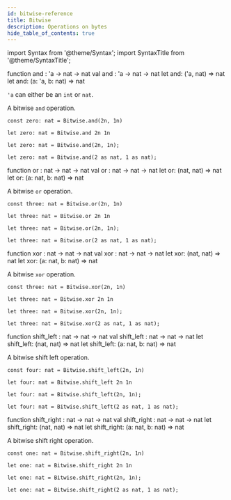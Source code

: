 ```yaml
---
id: bitwise-reference
title: Bitwise
description: Operations on bytes
hide_table_of_contents: true
---
```


import Syntax from '@theme/Syntax';
import SyntaxTitle from '@theme/SyntaxTitle';

<SyntaxTitle syntax="pascaligo">
function and : 'a -> nat -> nat
</SyntaxTitle>
<SyntaxTitle syntax="cameligo">
val and : 'a -> nat -> nat
</SyntaxTitle>
<SyntaxTitle syntax="reasonligo">
let and: ('a, nat) => nat
</SyntaxTitle>
<SyntaxTitle syntax="jsligo">
let and: (a: &apos;a, b: nat) => nat
</SyntaxTitle>

`'a` can either be an `int` or `nat`.

A bitwise `and` operation.

<Syntax syntax="pascaligo">

```pascaligo
const zero: nat = Bitwise.and(2n, 1n)
```

</Syntax>
<Syntax syntax="cameligo">

```cameligo
let zero: nat = Bitwise.and 2n 1n
```

</Syntax>
<Syntax syntax="reasonligo">

```reasonligo
let zero: nat = Bitwise.and(2n, 1n);
```

</Syntax>
<Syntax syntax="jsligo">

```jsligo
let zero: nat = Bitwise.and(2 as nat, 1 as nat);
```

</Syntax>


<SyntaxTitle syntax="pascaligo">
function or : nat -> nat -> nat
</SyntaxTitle>
<SyntaxTitle syntax="cameligo">
val or :  nat -> nat -> nat
</SyntaxTitle>
<SyntaxTitle syntax="reasonligo">
let or: (nat, nat) => nat
</SyntaxTitle>
<SyntaxTitle syntax="jsligo">
let or: (a: nat, b: nat) => nat
</SyntaxTitle>

A bitwise `or` operation.

<Syntax syntax="pascaligo">

```pascaligo
const three: nat = Bitwise.or(2n, 1n)
```

</Syntax>
<Syntax syntax="cameligo">

```cameligo
let three: nat = Bitwise.or 2n 1n
```

</Syntax>
<Syntax syntax="reasonligo">

```reasonligo
let three: nat = Bitwise.or(2n, 1n);
```

</Syntax>
<Syntax syntax="jsligo">

```jsligo
let three: nat = Bitwise.or(2 as nat, 1 as nat);
```

</Syntax>

<SyntaxTitle syntax="pascaligo">
function xor : nat -> nat -> nat
</SyntaxTitle>
<SyntaxTitle syntax="cameligo">
val xor :  nat -> nat -> nat
</SyntaxTitle>
<SyntaxTitle syntax="reasonligo">
let xor: (nat, nat) => nat
</SyntaxTitle>
<SyntaxTitle syntax="jsligo">
let xor: (a: nat, b: nat) => nat
</SyntaxTitle>

A bitwise `xor` operation.

<Syntax syntax="pascaligo">

```pascaligo
const three: nat = Bitwise.xor(2n, 1n)
```

</Syntax>
<Syntax syntax="cameligo">

```cameligo
let three: nat = Bitwise.xor 2n 1n
```

</Syntax>
<Syntax syntax="reasonligo">

```reasonligo
let three: nat = Bitwise.xor(2n, 1n);
```

</Syntax>
<Syntax syntax="jsligo">

```jsligo
let three: nat = Bitwise.xor(2 as nat, 1 as nat);
```

</Syntax>

<SyntaxTitle syntax="pascaligo">
function shift_left : nat -> nat -> nat
</SyntaxTitle>
<SyntaxTitle syntax="cameligo">
val shift_left :  nat -> nat -> nat
</SyntaxTitle>
<SyntaxTitle syntax="reasonligo">
let shift_left: (nat, nat) => nat
</SyntaxTitle>
<SyntaxTitle syntax="jsligo">
let shift_left: (a: nat, b: nat) => nat
</SyntaxTitle>

A bitwise shift left operation.

<Syntax syntax="pascaligo">

```pascaligo
const four: nat = Bitwise.shift_left(2n, 1n)
```

</Syntax>
<Syntax syntax="cameligo">

```cameligo
let four: nat = Bitwise.shift_left 2n 1n
```

</Syntax>
<Syntax syntax="reasonligo">

```reasonligo
let four: nat = Bitwise.shift_left(2n, 1n);
```

</Syntax>
<Syntax syntax="jsligo">

```jsligo
let four: nat = Bitwise.shift_left(2 as nat, 1 as nat);
```

</Syntax>

<SyntaxTitle syntax="pascaligo">
function shift_right : nat -> nat -> nat
</SyntaxTitle>
<SyntaxTitle syntax="cameligo">
val shift_right :  nat -> nat -> nat
</SyntaxTitle>
<SyntaxTitle syntax="reasonligo">
let shift_right: (nat, nat) => nat
</SyntaxTitle>
<SyntaxTitle syntax="jsligo">
let shift_right: (a: nat, b: nat) => nat
</SyntaxTitle>

A bitwise shift right operation.

<Syntax syntax="pascaligo">

```pascaligo
const one: nat = Bitwise.shift_right(2n, 1n)
```

</Syntax>
<Syntax syntax="cameligo">

```cameligo
let one: nat = Bitwise.shift_right 2n 1n
```

</Syntax>
<Syntax syntax="reasonligo">

```reasonligo
let one: nat = Bitwise.shift_right(2n, 1n);
```

</Syntax>
<Syntax syntax="jsligo">

```jsligo
let one: nat = Bitwise.shift_right(2 as nat, 1 as nat);
```

</Syntax>